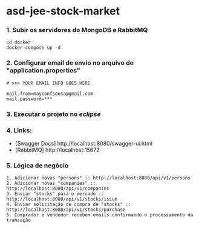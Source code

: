 # asd-jee-stock-market

### 1. Subir os servidores do MongoDB e RabbitMQ

```
cd docker
docker-compose up -d
```

### 2. Configurar email de envio no arquivo de "application.properties"

```
# >>> YOUR EMAIL INFO GOES HERE

mail.from=mayconfsousa@gmail.com
mail.password=***
```

### 3. Executar o projeto no *eclipse*

### 4. Links:

* [Swagger Docs] http://localhost:8080/swagger-ui.html
* [RabbitMQ] http://localhost:15672

### 5. Lógica de negócio

```
1. Adicionar novas "persons" :: http://localhost:8080/api/v1/persons
2. Adicionar novas "companies" :: http://localhost:8080/api/v1/companies
3. Enviar "stocks" para o mercado :: http://localhost:8080/api/v1/stocks/issue
4. Enviar solicitação de compra de "stocks" :: http://localhost:8080/api/v1/stocks/purchase
5. Comprador e vendedor recebem emails confirmando o processamento da transação
```
